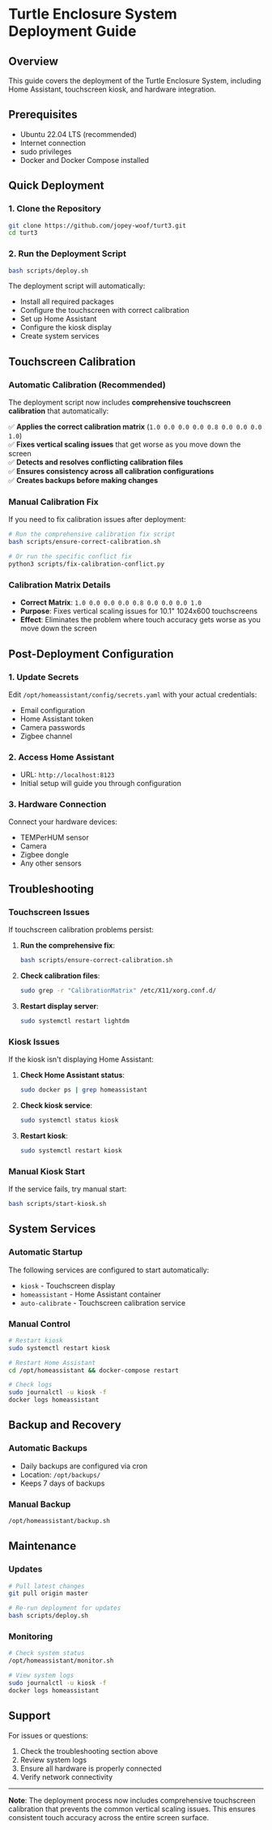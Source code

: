 # Turtle Enclosure System Deployment Guide

## Overview
This guide covers the deployment of the Turtle Enclosure System, including Home Assistant, touchscreen kiosk, and hardware integration.

## Prerequisites
- Ubuntu 22.04 LTS (recommended)
- Internet connection
- sudo privileges
- Docker and Docker Compose installed

## Quick Deployment

### 1. Clone the Repository
```bash
git clone https://github.com/jopey-woof/turt3.git
cd turt3
```

### 2. Run the Deployment Script
```bash
bash scripts/deploy.sh
```

The deployment script will automatically:
- Install all required packages
- Configure the touchscreen with correct calibration
- Set up Home Assistant
- Configure the kiosk display
- Create system services

## Touchscreen Calibration

### Automatic Calibration (Recommended)
The deployment script now includes **comprehensive touchscreen calibration** that automatically:

✅ **Applies the correct calibration matrix** (`1.0 0.0 0.0 0.0 0.8 0.0 0.0 0.0 1.0`)  
✅ **Fixes vertical scaling issues** that get worse as you move down the screen  
✅ **Detects and resolves conflicting calibration files**  
✅ **Ensures consistency across all calibration configurations**  
✅ **Creates backups before making changes**  

### Manual Calibration Fix
If you need to fix calibration issues after deployment:

```bash
# Run the comprehensive calibration fix script
bash scripts/ensure-correct-calibration.sh

# Or run the specific conflict fix
python3 scripts/fix-calibration-conflict.py
```

### Calibration Matrix Details
- **Correct Matrix**: `1.0 0.0 0.0 0.0 0.8 0.0 0.0 0.0 1.0`
- **Purpose**: Fixes vertical scaling issues for 10.1" 1024x600 touchscreens
- **Effect**: Eliminates the problem where touch accuracy gets worse as you move down the screen

## Post-Deployment Configuration

### 1. Update Secrets
Edit `/opt/homeassistant/config/secrets.yaml` with your actual credentials:
- Email configuration
- Home Assistant token
- Camera passwords
- Zigbee channel

### 2. Access Home Assistant
- URL: `http://localhost:8123`
- Initial setup will guide you through configuration

### 3. Hardware Connection
Connect your hardware devices:
- TEMPerHUM sensor
- Camera
- Zigbee dongle
- Any other sensors

## Troubleshooting

### Touchscreen Issues
If touchscreen calibration problems persist:

1. **Run the comprehensive fix**:
   ```bash
   bash scripts/ensure-correct-calibration.sh
   ```

2. **Check calibration files**:
   ```bash
   sudo grep -r "CalibrationMatrix" /etc/X11/xorg.conf.d/
   ```

3. **Restart display server**:
   ```bash
   sudo systemctl restart lightdm
   ```

### Kiosk Issues
If the kiosk isn't displaying Home Assistant:

1. **Check Home Assistant status**:
   ```bash
   sudo docker ps | grep homeassistant
   ```

2. **Check kiosk service**:
   ```bash
   sudo systemctl status kiosk
   ```

3. **Restart kiosk**:
   ```bash
   sudo systemctl restart kiosk
   ```

### Manual Kiosk Start
If the service fails, try manual start:
```bash
bash scripts/start-kiosk.sh
```

## System Services

### Automatic Startup
The following services are configured to start automatically:
- `kiosk` - Touchscreen display
- `homeassistant` - Home Assistant container
- `auto-calibrate` - Touchscreen calibration service

### Manual Control
```bash
# Restart kiosk
sudo systemctl restart kiosk

# Restart Home Assistant
cd /opt/homeassistant && docker-compose restart

# Check logs
sudo journalctl -u kiosk -f
docker logs homeassistant
```

## Backup and Recovery

### Automatic Backups
- Daily backups are configured via cron
- Location: `/opt/backups/`
- Keeps 7 days of backups

### Manual Backup
```bash
/opt/homeassistant/backup.sh
```

## Maintenance

### Updates
```bash
# Pull latest changes
git pull origin master

# Re-run deployment for updates
bash scripts/deploy.sh
```

### Monitoring
```bash
# Check system status
/opt/homeassistant/monitor.sh

# View system logs
sudo journalctl -u kiosk -f
docker logs homeassistant
```

## Support

For issues or questions:
1. Check the troubleshooting section above
2. Review system logs
3. Ensure all hardware is properly connected
4. Verify network connectivity

---

**Note**: The deployment process now includes comprehensive touchscreen calibration that prevents the common vertical scaling issues. This ensures consistent touch accuracy across the entire screen surface. 